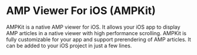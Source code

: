 # AMP Viewer For iOS (AMPKit)

AMPKit is a native AMP viewer for iOS. It allows your iOS app to display AMP
articles in a native viewer with high performance scrolling. AMPKit is fully
customizable for your app and support prerendering of AMP articles. It can be
added to your iOS project in just a few lines.
